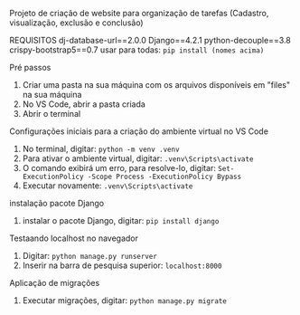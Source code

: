 Projeto de criação de website para organização de tarefas (Cadastro, visualização, exclusão e conclusão)

  REQUISITOS
  dj-database-url==2.0.0
  Django==4.2.1
  python-decouple==3.8
  crispy-bootstrap5==0.7
  usar para todas: ```pip install (nomes acima)```
  
Pré passos
  1. Criar uma pasta na sua máquina com os arquivos disponíveis em "files" na sua máquina
  2. No VS Code, abrir a pasta criada
  3. Abrir o terminal

Configurações iniciais para a criação do ambiente virtual no VS Code
  1. No terminal, digitar:
     ```python -m venv .venv```
  2. Para ativar o ambiente virtual, digitar:
     ```.venv\Scripts\activate```
  3. O comando exibirá um erro, para resolve-lo, digitar:
     ```Set-ExecutionPolicy -Scope Process -ExecutionPolicy Bypass```
  4. Executar novamente:
     ```.venv\Scripts\activate```

instalação pacote Django
  1. instalar o pacote Django, digitar:
     ```pip install django```

Testaando localhost no navegador
  1. Digitar:
     ```python manage.py runserver```
  3. Inserir na barra de pesquisa superior:
     ```localhost:8000```

Aplicação de migrações
  1. Executar migrações, digitar:
     ```python manage.py migrate```










